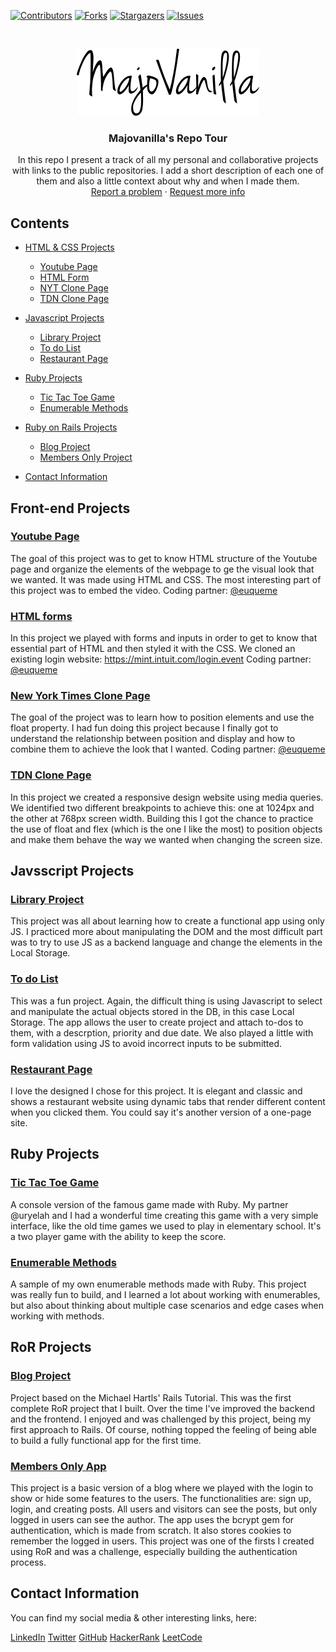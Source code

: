 [![Contributors][contributors-shield]][contributors-url]
[![Forks][forks-shield]][forks-url]
[![Stargazers][stars-shield]][stars-url]
[![Issues][issues-shield]][issues-url]

<br />
<p align="center">
  <a href="https://github.com/majovanilla/personal-projects">
    <img src="img/logo.png" alt="Logo">
  </a>

  <h3 align="center">Majovanilla's Repo Tour</h3>

  <p align="center">
    In this repo I present a track of all my personal and collaborative projects with links to the public repositories.
    I add a short description of each one of them and also a little context about why and when I made them.
    <br />
    <a href="https://github.com/majovanilla/personal-projects/issues">Report a problem</a>
    ·
    <a href="https://github.com/majovanilla/personal-projects/issues">Request more info</a>
  </p>
</p>


## Contents

* [HTML & CSS Projects](#front-end-projects)
  * [Youtube Page](#youtube-page)
  * [HTML Form](#html-forms)
  * [NYT Clone Page](#new-york-times-clone-page)
  * [TDN Clone Page](#tdn-clone-page)
  
* [Javascript Projects](#js-projects)
  * [Library Project](#library-project)
  * [To do List](#to-do-list)
  * [Restaurant Page](#restaurant-page)

* [Ruby Projects](#ruby-projects)
  * [Tic Tac Toe Game](#tic-tac-toe-game)
  * [Enumerable Methods](#enumerable-methods)

* [Ruby on Rails Projects](#ror-projects)
  * [Blog Project](#blog-project)
  * [Members Only Project](#members-only-app)

* [Contact Information](#contact-information)

## Front-end Projects

### [Youtube Page](https://majovanilla.github.io/youtube-page/)

The goal of this project was to get to know HTML structure of the Youtube page and organize the elements of the webpage to ge the visual look that we wanted.
It was made using HTML and CSS.
The most interesting part of this project was to embed the video. 
Coding partner: <a href="https://github.com/euqueme">@euqueme</a>

### [HTML forms](https://euqueme.github.io/html-forms/)

In this project we played with forms and inputs in order to get to know that essential part of HTML and then styled it with the CSS.
We cloned an existing login website: https://mint.intuit.com/login.event
Coding partner: <a href="https://github.com/euqueme">@euqueme</a>

### [New York Times Clone Page](https://github.com/majovanilla/new-york-times-clone)

The goal of the project was to learn how to position elements and use the float property.
I had fun doing this project because I finally got to understand the relationship between position and display and how to combine them to achieve the look that I wanted.
Coding partner: <a href="https://github.com/euqueme">@euqueme</a>

### [TDN Clone Page](https://github.com/majovanilla/responsive-design)

In this project we created a responsive design website using media queries. We identified two different breakpoints to achieve this: one at 1024px and the other at 768px screen width.
Building this I got the chance to practice the use of float and flex (which is the one I like the most) to position objects and make them behave the way we wanted when changing the screen size.

## Javsscript Projects

### [Library Project](https://github.com/majovanilla/js-library)

This project was all about learning how to create a functional app using only JS. I practiced more about manipulating the DOM and the most difficult part was to try to use JS as a backend language and change the elements in the Local Storage.

### [To do List](https://github.com/majovanilla/todo-list)

This was a fun project. Again, the difficult thing is using Javascript to select and manipulate the actual objects stored in the DB, in this case Local Storage.
The app allows the user to create project and attach to-dos to them, with a descrption, priority and due date. 
We also played a little with form validation using JS to avoid incorrect inputs to be submitted.

### [Restaurant Page](https://github.com/majovanilla/restaurant-page)
I love the designed I chose for this project. It is elegant and classic and shows a restaurant website using dynamic tabs that render different content when you clicked them.
You could say it's another version of a one-page site.

## Ruby Projects

### [Tic Tac Toe Game](https://github.com/majovanilla/tic-tac-toe-game)

A console version of the famous game made with Ruby.
My partner @uryelah and I had a wonderful time creating this game with a very simple interface, like the old time games we used to play in elementary school.
It's a two player game with the ability to keep the score.

### [Enumerable Methods](https://github.com/majovanilla/enumerable-methods)

A sample of my own enumerable methods made with Ruby.
This project was really fun to build, and I learned a lot about working with enumerables, but also about thinking about multiple case scenarios and edge cases when working with methods.


## RoR Projects

### [Blog Project](https://github.com/majovanilla/static-page)

Project based on the Michael Hartls' Rails Tutorial. This was the first complete RoR project that I built.
Over the time I've improved the backend and the frontend.
I enjoyed and was challenged by this project, being my first approach to Rails. Of course, nothing topped the feeling of being able to build a fully functional app for the first time.

### [Members Only App](https://github.com/majovanilla/Members-Only)

This project is a basic version of a blog where we played with the login to show or hide some features to the users. The functionalities are: sign up, login, and creating posts. All users and visitors can see the posts, but only logged in users can see the author.
The app uses the bcrypt gem for authentication, which is made from scratch. It also stores cookies to remember the logged in users.
This project was one of the firsts I created using RoR and was a challenge, especially building the authentication process.


## Contact Information

You can find my social media & other interesting links, here:

[LinkedIn](https://www.linkedin.com/in/majoreyesparroquin/)
[Twitter](https://twitter.com/Sabes_Maria)
[GitHub](https://github.com/majovanilla)
[HackerRank](https://www.hackerrank.com/maria_reyes?hr_r=1)
[LeetCode](https://leetcode.com/majovanilla/)

[contributors-shield]: https://img.shields.io/github/contributors/majovanilla/personal-projects.svg?style=flat-square
[contributors-url]: https://github.com/majovanilla/personal-projects/graphs/contributors
[forks-shield]: https://img.shields.io/github/forks/majovanilla/personal-projects.svg?style=flat-square
[forks-url]: https://github.com/majovanilla/personal-projects/network/members
[stars-shield]: https://img.shields.io/github/stars/majovanilla/personal-projects.svg?style=flat-square
[stars-url]: https://github.com/majovanilla/personal-projects/stargazers
[issues-shield]: https://img.shields.io/github/issues/majovanilla/personal-projects.svg?style=flat-square
[issues-url]: https://github.com/majovanilla/personal-projects
[product-screenshot]: img/screenshot.PNG
